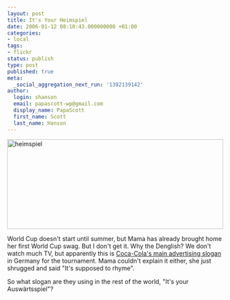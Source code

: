 ```yaml
---
layout: post
title: It's Your Heimspiel
date: 2006-01-12 08:10:43.000000000 +01:00
categories:
- local
tags:
- flickr
status: publish
type: post
published: true
meta:
  _social_aggregation_next_run: '1392139142'
author:
  login: shanson
  email: papascott-wp@gmail.com
  display_name: PapaScott
  first_name: Scott
  last_name: Hanson
---
```

<p><a href="http://www.flickr.com/photos/papascott/85538623/" title="Photo Sharing"><img src="https://static.flickr.com/42/85538623_453ad2cade.jpg" width="500" height="207" alt="heimspiel" /></a></p>
<p>World Cup doesn't start until summer, but Mama has already brought home her first World Cup swag. But I don't get it. Why the Denglish? We don't watch much TV, but apparently this is <a href="http://www.cokefridge.de/">Coca-Cola's main advertising slogan</a> in Germany for the tournament. Mama couldn't explain it either, she just shrugged and said "It's supposed to rhyme".</p>
<p>So what slogan are they using in the rest of the world, "It's your Ausw&auml;rtsspiel"?</p>
